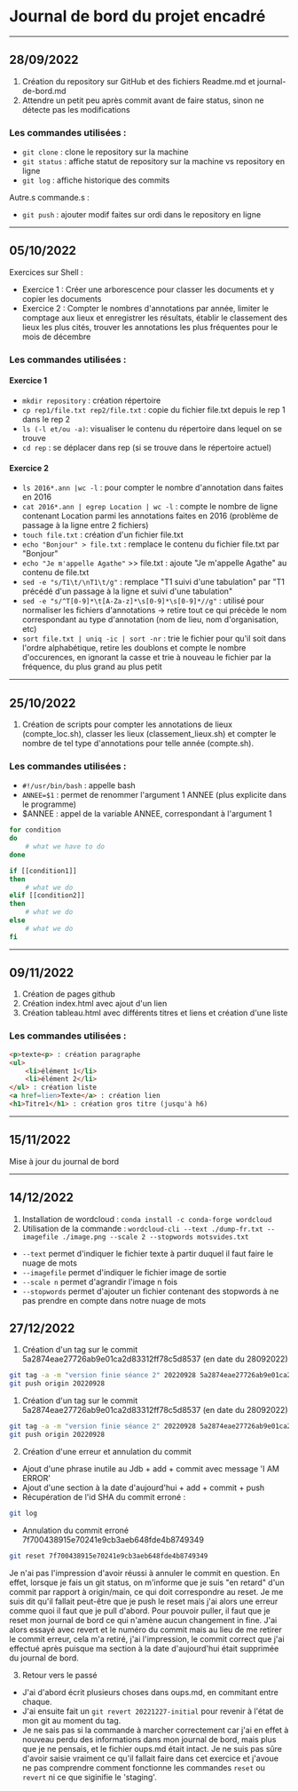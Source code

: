 # Journal de bord du projet encadré


---
## 28/09/2022

1. Création du repository sur GitHub et des fichiers Readme.md et journal-de-bord.md
2. Attendre un petit peu après commit avant de faire status, sinon ne détecte pas les modifications

### Les commandes utilisées :  
- `git clone` : clone le repository sur la machine  
- `git status` : affiche statut de repository sur la machine vs repository en ligne  
- `git log` : affiche historique des commits  

Autre.s commande.s :  
- `git push` : ajouter modif faites sur ordi dans le repository en ligne  


---
## 05/10/2022

Exercices sur Shell : 
- Exercice 1 : Créer une arborescence pour classer les documents et y copier les documents
- Exercice 2 : Compter le nombres d'annotations par année, limiter le comptage aux lieux et enregistrer les résultats, établir le classement des lieux les plus cités, trouver les annotations les plus fréquentes pour le mois de décembre

### Les commandes utilisées :  

#### Exercice 1
- `mkdir repository` : création répertoire
- `cp rep1/file.txt rep2/file.txt` : copie du fichier file.txt depuis le rep 1 dans le rep 2
- `ls (-l et/ou -a)`: visualiser le contenu du répertoire dans lequel on se trouve
- `cd rep` : se déplacer dans rep (si se trouve dans le répertoire actuel)

#### Exercice 2
- `ls 2016*.ann |wc -l` : pour compter le nombre d'annotation dans faites en 2016
- `cat 2016*.ann | egrep Location | wc -l` : compte le nombre de ligne contenant Location parmi les annotations faites en 2016 (problème de passage à la ligne entre 2 fichiers)
- `touch file.txt` : création d'un fichier file.txt
- `echo "Bonjour" > file.txt` : remplace le contenu du fichier file.txt par "Bonjour"
- `echo "Je m'appelle Agathe"` >> file.txt : ajoute "Je m'appelle Agathe" au contenu de file.txt
- `sed -e "s/T1\t/\nT1\t/g"` : remplace "T1 suivi d'une tabulation" par "T1 précédé d'un passage à la ligne et suivi d'une tabulation"
- `sed -e "s/^T[0-9]*\t[A-Za-z]*\s[0-9]*\s[0-9]*//g"` : utilisé pour normaliser les fichiers d'annotations → retire tout ce qui précède le nom correspondant au type d'annotation (nom de lieu, nom d'organisation, etc)
- `sort file.txt | uniq -ic | sort -nr` : trie le fichier pour qu'il soit dans l'ordre alphabétique, retire les doublons et compte le nombre d'occurences, en ignorant la casse et trie à nouveau le fichier par la fréquence, du plus grand au plus petit


---
## 25/10/2022
1. Création de scripts pour compter les annotations de lieux (compte_loc.sh), classer les lieux (classement_lieux.sh) et compter le nombre de tel type d'annotations pour telle année (compte.sh).


### Les commandes utilisées : 
- `#!/usr/bin/bash` : appelle bash
- `ANNEE=$1` : permet de renommer l'argument 1 ANNEE (plus explicite dans le programme)
- $ANNEE : appel de la variable ANNEE, correspondant à l'argument 1
```bash
for condition
do
	# what we have to do
done
```
```bash
if [[condition1]]
then
	# what we do
elif [[condition2]]
then
	# what we do
else
	# what we do
fi
```


---
## 09/11/2022

1. Création de pages github
2. Création index.html avec ajout d'un lien
3. Création tableau.html avec différents titres et liens et création d'une liste

### Les commandes utilisées : 
```html
<p>texte<p> : création paragraphe
<ul>  
	<li>élément 1</li>  
	<li>élément 2</li>  
</ul> : création liste
<a href=lien>Texte</a> : création lien
<h1>Titre1</h1> : création gros titre (jusqu'à h6)
```


---
## 15/11/2022
Mise à jour du journal de bord


---
## 14/12/2022
1. Installation de wordcloud : `conda install -c conda-forge wordcloud`
2. Utilisation de la commande : `wordcloud-cli --text ./dump-fr.txt --imagefile ./image.png --scale 2 --stopwords motsvides.txt`
- `--text` permet d'indiquer le fichier texte à partir duquel il faut faire le nuage de mots
- `--imagefile` permet d'indiquer le fichier image de sortie
- `--scale n` permet d'agrandir l'image n fois
- `--stopwords` permet d'ajouter un fichier contenant des stopwords à ne pas prendre en compte dans notre nuage de mots


## 27/12/2022
1. Création d'un tag sur le commit 5a2874eae27726ab9e01ca2d83312ff78c5d8537 (en date du 28092022)
```bash
git tag -a -m "version finie séance 2" 20220928 5a2874eae27726ab9e01ca2d83312ff78c5d8537
git push origin 20220928
```
1. Création d'un tag sur le commit 5a2874eae27726ab9e01ca2d83312ff78c5d8537 (en date du 28092022)
```bash
git tag -a -m "version finie séance 2" 20220928 5a2874eae27726ab9e01ca2d83312ff78c5d8537
git push origin 20220928
```
2. Création d'une erreur et annulation du commit
- Ajout d'une phrase inutile au Jdb + add + commit avec message 'I AM ERROR'
- Ajout d'une section à la date d'aujourd'hui + add + commit + push
- Récupération de l'id SHA du commit erroné : 
```bash
git log
```
- Annulation du commit erroné 7f700438915e70241e9cb3aeb648fde4b8749349
```bash
git reset 7f700438915e70241e9cb3aeb648fde4b8749349
```
Je n'ai pas l'impression d'avoir réussi à annuler le commit en question. En effet, lorsque je fais un git status, on m'informe que je suis "en retard" d'un commit par rapport à origin/main, ce qui doit correspondre au reset. Je me suis dit qu'il fallait peut-être que je push le reset mais j'ai alors une erreur comme quoi il faut que je pull d'abord. Pour pouvoir puller, il faut que je reset mon journal de bord ce qui n'amène aucun changement in fine. J'ai alors essayé avec revert et le numéro du commit mais au lieu de me retirer le commit erreur, cela m'a retiré, j'ai l'impression, le commit correct que j'ai effectué après puisque ma section à la date d'aujourd'hui était supprimée du journal de bord.

3. Retour vers le passé
- J'ai d'abord écrit plusieurs choses dans oups.md, en commitant entre chaque.
- J'ai ensuite fait un `git revert 20221227-initial` pour revenir à l'état de mon git au moment du tag. 
- Je ne sais pas si la commande à marcher correctement car j'ai en effet à nouveau perdu des informations dans mon journal de bord, mais plus que je ne pensais, et le fichier oups.md était intact. Je ne suis pas sûre d'avoir saisie vraiment ce qu'il fallait faire dans cet exercice et j'avoue ne pas comprendre comment fonctionne les commandes `reset` ou `revert` ni ce que siginifie le 'staging'.
